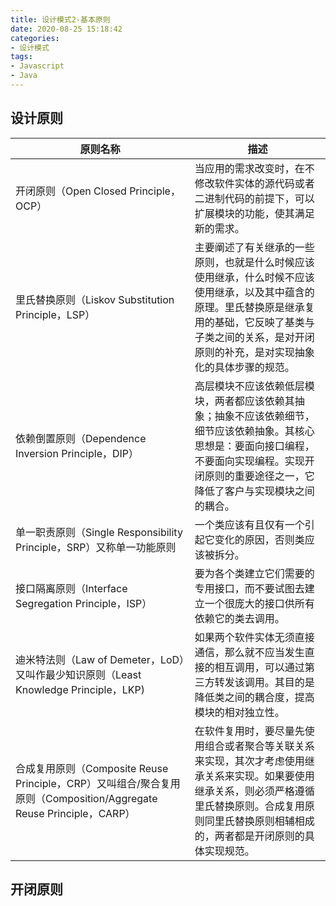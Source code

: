 ```yaml
---
title: 设计模式2-基本原则
date: 2020-08-25 15:18:42
categories:
- 设计模式
tags:
- Javascript
- Java
---
```


## 设计原则

原则名称  | 描述
-----    | ----
开闭原则（Open Closed Principle，OCP）  | 当应用的需求改变时，在不修改软件实体的源代码或者二进制代码的前提下，可以扩展模块的功能，使其满足新的需求。
里氏替换原则（Liskov Substitution Principle，LSP） | 主要阐述了有关继承的一些原则，也就是什么时候应该使用继承，什么时候不应该使用继承，以及其中蕴含的原理。里氏替换原是继承复用的基础，它反映了基类与子类之间的关系，是对开闭原则的补充，是对实现抽象化的具体步骤的规范。
依赖倒置原则（Dependence Inversion Principle，DIP）| 高层模块不应该依赖低层模块，两者都应该依赖其抽象；抽象不应该依赖细节，细节应该依赖抽象。其核心思想是：要面向接口编程，不要面向实现编程。实现开闭原则的重要途径之一，它降低了客户与实现模块之间的耦合。
单一职责原则（Single Responsibility Principle，SRP）又称单一功能原则 | 一个类应该有且仅有一个引起它变化的原因，否则类应该被拆分。
接口隔离原则（Interface Segregation Principle，ISP）| 要为各个类建立它们需要的专用接口，而不要试图去建立一个很庞大的接口供所有依赖它的类去调用。
迪米特法则（Law of Demeter，LoD）又叫作最少知识原则（Least Knowledge Principle，LKP) | 如果两个软件实体无须直接通信，那么就不应当发生直接的相互调用，可以通过第三方转发该调用。其目的是降低类之间的耦合度，提高模块的相对独立性。
合成复用原则（Composite Reuse Principle，CRP）又叫组合/聚合复用原则（Composition/Aggregate Reuse Principle，CARP）| 在软件复用时，要尽量先使用组合或者聚合等关联关系来实现，其次才考虑使用继承关系来实现。如果要使用继承关系，则必须严格遵循里氏替换原则。合成复用原则同里氏替换原则相辅相成的，两者都是开闭原则的具体实现规范。

## 开闭原则



